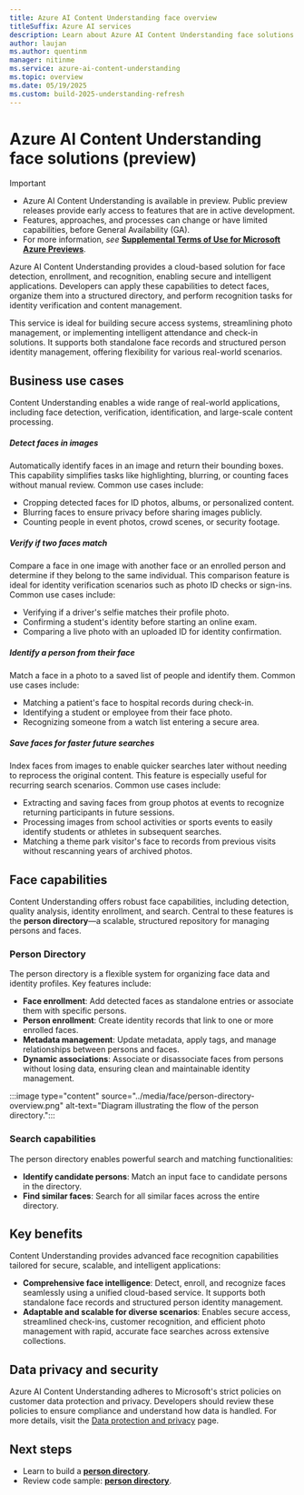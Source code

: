 ```yaml
---
title: Azure AI Content Understanding face overview
titleSuffix: Azure AI services
description: Learn about Azure AI Content Understanding face solutions.
author: laujan
ms.author: quentinm
manager: nitinme
ms.service: azure-ai-content-understanding
ms.topic: overview
ms.date: 05/19/2025
ms.custom: build-2025-understanding-refresh
---
```


# Azure AI Content Understanding face solutions (preview)

> [!IMPORTANT]
>
> * Azure AI Content Understanding is available in preview. Public preview releases provide early access to features that are in active development.
> * Features, approaches, and processes can change or have limited capabilities, before General Availability (GA).
> * For more information, *see* [**Supplemental Terms of Use for Microsoft Azure Previews**](https://azure.microsoft.com/support/legal/preview-supplemental-terms).

Azure AI Content Understanding provides a cloud-based solution for face detection, enrollment, and recognition, enabling secure and intelligent applications. Developers can apply these capabilities to detect faces, organize them into a structured directory, and perform recognition tasks for identity verification and content management.

This service is ideal for building secure access systems, streamlining photo management, or implementing intelligent attendance and check-in solutions. It supports both standalone face records and structured person identity management, offering flexibility for various real-world scenarios.

## Business use cases

Content Understanding enables a wide range of real-world applications, including face detection, verification, identification, and large-scale content processing.

##### Detect faces in images

Automatically identify faces in an image and return their bounding boxes. This capability simplifies tasks like highlighting, blurring, or counting faces without manual review. Common use cases include:

* Cropping detected faces for ID photos, albums, or personalized content.
* Blurring faces to ensure privacy before sharing images publicly.
* Counting people in event photos, crowd scenes, or security footage.

##### Verify if two faces match

Compare a face in one image with another face or an enrolled person and determine if they belong to the same individual. This comparison feature is ideal for identity verification scenarios such as photo ID checks or sign-ins. Common use cases include:

* Verifying if a driver's selfie matches their profile photo.
* Confirming a student's identity before starting an online exam.
* Comparing a live photo with an uploaded ID for identity confirmation.

##### Identify a person from their face

Match a face in a photo to a saved list of people and identify them. Common use cases include:

* Matching a patient's face to hospital records during check-in.
* Identifying a student or employee from their face photo.
* Recognizing someone from a watch list entering a secure area.

##### Save faces for faster future searches

Index faces from images to enable quicker searches later without needing to reprocess the original content. This feature is especially useful for recurring search scenarios. Common use cases include:

* Extracting and saving faces from group photos at events to recognize returning participants in future sessions.
* Processing images from school activities or sports events to easily identify students or athletes in subsequent searches.
* Matching a theme park visitor's face to records from previous visits without rescanning years of archived photos.

## Face capabilities

Content Understanding offers robust face capabilities, including detection, quality analysis, identity enrollment, and search. Central to these features is the **person directory**—a scalable, structured repository for managing persons and faces.

### Person Directory

The person directory is a flexible system for organizing face data and identity profiles. Key features include:
* **Face enrollment**: Add detected faces as standalone entries or associate them with specific persons.
* **Person enrollment**: Create identity records that link to one or more enrolled faces.
* **Metadata management**: Update metadata, apply tags, and manage relationships between persons and faces.
* **Dynamic associations**: Associate or disassociate faces from persons without losing data, ensuring clean and maintainable identity management.

:::image type="content" source="../media/face/person-directory-overview.png" alt-text="Diagram illustrating the flow of the person directory.":::

### Search capabilities

The person directory enables powerful search and matching functionalities:
* **Identify candidate persons**: Match an input face to candidate persons in the directory.
* **Find similar faces**: Search for all similar faces across the entire directory.

## Key benefits

Content Understanding provides advanced face recognition capabilities tailored for secure, scalable, and intelligent applications:
* **Comprehensive face intelligence**: Detect, enroll, and recognize faces seamlessly using a unified cloud-based service. It supports both standalone face records and structured person identity management.
* **Adaptable and scalable for diverse scenarios**: Enables secure access, streamlined check-ins, customer recognition, and efficient photo management with rapid, accurate face searches across extensive collections.

## Data privacy and security

Azure AI Content Understanding adheres to Microsoft's strict policies on customer data protection and privacy. Developers should review these policies to ensure compliance and understand how data is handled. For more details, visit the [Data protection and privacy](https://www.microsoft.com/trust-center/privacy) page.

## Next steps

* Learn to build a [**person directory**](../tutorial/build-person-directory.md).
* Review code sample: [**person directory**](https://github.com/Azure-Samples/azure-ai-content-understanding-python/blob/zhizho/face/notebooks/build_person_directory.ipynb).
